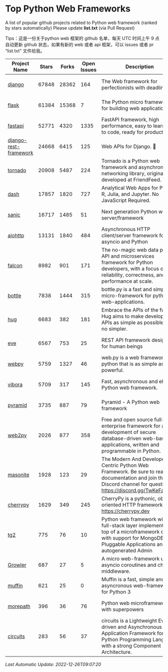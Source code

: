 # Top Python Web Frameworks
A list of popular github projects related to Python web framework (ranked by stars automatically)
Please update **list.txt** (via Pull Request)

Tips：这是一份关于python web 框架的 github 名单，每天 UTC 时间上午 9 点自动更新 github 状态，如果有新的 web 或者 api 框架，可以 issues 或者 pr “list.txt” 文件给我。

| Project Name | Stars | Forks | Open Issues | Description | Last Commit |
| ------------ | ----- | ----- | ----------- | ----------- | ----------- |
| [django](https://github.com/django/django) | 67848 | 28362 | 164 | The Web framework for perfectionists with deadlines. | 2022-12-24 20:16:22 |
| [flask](https://github.com/pallets/flask) | 61384 | 15368 | 7 | The Python micro framework for building web applications. | 2022-12-24 22:31:07 |
| [fastapi](https://github.com/tiangolo/fastapi) | 52771 | 4320 | 1335 | FastAPI framework, high performance, easy to learn, fast to code, ready for production | 2022-12-16 20:25:51 |
| [django-rest-framework](https://github.com/encode/django-rest-framework) | 24668 | 6415 | 125 | Web APIs for Django. 🎸 | 2022-12-10 16:50:41 |
| [tornado](https://github.com/tornadoweb/tornado) | 20908 | 5487 | 224 | Tornado is a Python web framework and asynchronous networking library, originally developed at FriendFeed. | 2022-12-17 03:15:41 |
| [dash](https://github.com/plotly/dash) | 17857 | 1820 | 727 | Analytical Web Apps for Python, R, Julia, and Jupyter. No JavaScript Required. | 2022-12-17 15:12:48 |
| [sanic](https://github.com/sanic-org/sanic) | 16717 | 1485 | 51 | Next generation Python web server/framework | Build fast. Run fast. | 2022-12-25 11:52:07 |
| [aiohttp](https://github.com/aio-libs/aiohttp) | 13131 | 1840 | 484 | Asynchronous HTTP client/server framework for asyncio and Python | 2022-12-25 22:54:00 |
| [falcon](https://github.com/falconry/falcon) | 8982 | 901 | 171 | The no-magic web data plane API and microservices framework for Python developers, with a focus on reliability, correctness, and performance at scale. | 2022-12-02 14:57:32 |
| [bottle](https://github.com/bottlepy/bottle) | 7838 | 1444 | 315 | bottle.py is a fast and simple micro-framework for python web-applications. | 2022-09-05 15:24:52 |
| [hug](https://github.com/hugapi/hug) | 6683 | 382 | 181 | Embrace the APIs of the future. Hug aims to make developing APIs as simple as possible, but no simpler. | 2020-08-10 05:07:26 |
| [eve](https://github.com/pyeve/eve) | 6567 | 753 | 25 | REST API framework designed for human beings | 2022-11-10 09:54:26 |
| [webpy](https://github.com/webpy/webpy) | 5759 | 1327 | 46 | web.py is a web framework for python that is as simple as it is powerful.  | 2022-11-22 09:15:21 |
| [vibora](https://github.com/vibora-io/vibora) | 5709 | 317 | 145 | Fast, asynchronous and elegant Python web framework. | 2019-02-11 10:54:12 |
| [pyramid](https://github.com/Pylons/pyramid) | 3735 | 887 | 79 | Pyramid - A Python web framework | 2022-09-29 23:22:56 |
| [web2py](https://github.com/web2py/web2py) | 2026 | 877 | 358 | Free and open source full-stack enterprise framework for agile development of secure database-driven web-based applications, written and programmable in Python. | 2022-12-23 16:18:38 |
| [masonite](https://github.com/MasoniteFramework/masonite) | 1928 | 123 | 29 | The Modern And Developer Centric Python Web Framework. Be sure to read the documentation and join the Discord channel for questions: https://discord.gg/TwKeFahmPZ | 2022-11-05 01:29:29 |
| [cherrypy](https://github.com/cherrypy/cherrypy) | 1629 | 349 | 245 | CherryPy is a pythonic, object-oriented HTTP framework.      https://cherrypy.dev | 2022-07-17 20:36:25 |
| [tg2](https://github.com/TurboGears/tg2) | 775 | 76 | 10 | Python web framework with full-stack layer implemented on top of a microframework core with support for MongoDB, Pluggable Applications and autogenerated Admin | 2022-12-20 18:30:50 |
| [Growler](https://github.com/pyGrowler/Growler) | 687 | 27 | 5 | A micro web-framework using asyncio coroutines and chained middleware. | 2020-03-08 07:51:41 |
| [muffin](https://github.com/klen/muffin) | 621 | 25 | 0 | Muffin is a fast, simple and asyncronous web-framework for Python 3 | 2022-08-12 08:22:55 |
| [morepath](https://github.com/morepath/morepath) | 396 | 36 | 76 | Python web microframework with superpowers | 2022-05-29 18:09:39 |
| [circuits](https://github.com/circuits/circuits) | 283 | 56 | 37 | circuits is a Lightweight Event driven and Asynchronous Application Framework for the Python Programming Language with a strong Component Architecture. | 2022-12-25 14:53:34 |

*Last Automatic Update: 2022-12-26T09:07:20*